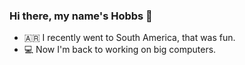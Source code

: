 ### Hi there, my name's Hobbs 👋

- 🇦🇷 I recently went to South America, that was fun.
- 💻 Now I'm back to working on big computers.

